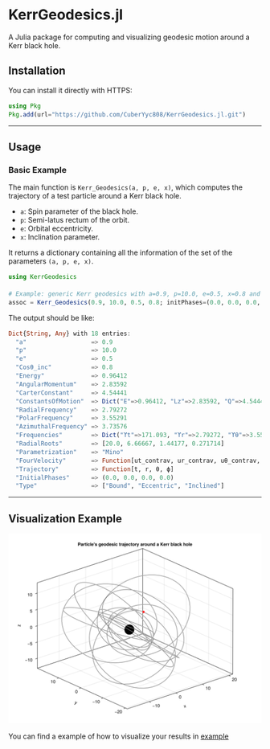 # KerrGeodesics.jl

A Julia package for computing and visualizing geodesic motion around a Kerr black hole.

## Installation

You can install it directly with HTTPS:

```julia
using Pkg
Pkg.add(url="https://github.com/CuberYyc808/KerrGeodesics.jl.git")
```

---

## Usage

### Basic Example

The main function is `Kerr_Geodesics(a, p, e, x)`, which computes the trajectory of a test particle around a Kerr black hole.

- `a`: Spin parameter of the black hole.
- `p`: Semi-latus rectum of the orbit.
- `e`: Orbital eccentricity.
- `x`: Inclination parameter.

It returns a dictionary containing all the information of the set of the parameters `(a, p, e, x)`.

```julia
using KerrGeodesics

# Example: generic Kerr geodesics with a=0.9, p=10.0, e=0.5, x=0.8 and initial phases (0.0, 0.0, 0.0, 0.0). 
assoc = Kerr_Geodesics(0.9, 10.0, 0.5, 0.8; initPhases=(0.0, 0.0, 0.0, 0.0))
```

The output should be like:

```julia
Dict{String, Any} with 18 entries:
  "a"                  => 0.9
  "p"                  => 10.0
  "e"                  => 0.5
  "Cosθ_inc"           => 0.8
  "Energy"             => 0.96412
  "AngularMomentum"    => 2.83592
  "CarterConstant"     => 4.54441
  "ConstantsOfMotion"  => Dict("E"=>0.96412, "Lz"=>2.83592, "Q"=>4.54441)
  "RadialFrequency"    => 2.79272
  "PolarFrequency"     => 3.55291
  "AzimuthalFrequency" => 3.73576
  "Frequencies"        => Dict("ϒt"=>171.093, "ϒr"=>2.79272, "ϒθ"=>3.55291, "ϒϕ"=>3.73576)
  "RadialRoots"        => [20.0, 6.66667, 1.44177, 0.271714]
  "Parametrization"    => "Mino"
  "FourVelocity"       => Function[ut_contrav, ur_contrav, uθ_contrav, uφ_contrav]
  "Trajectory"         => Function[t, r, θ, ϕ]
  "InitialPhases"      => (0.0, 0.0, 0.0, 0.0)
  "Type"               => ["Bound", "Eccentric", "Inclined"]
```

---

## Visualization Example

![Particle trajectory around Kerr black hole](example/Trajectory_generic.gif)

You can find a example of how to visualize your results in [example](example/Test_KerrGeodesics.ipynb)
